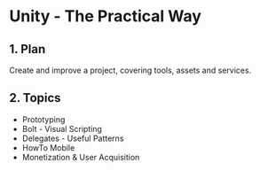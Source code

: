 <style>
  .page-header {
    background-image: none;
  }
</style>

# Unity - The Practical Way

## 1. Plan
Create and improve a project, covering tools, assets and services.

## 2. Topics
- Prototyping
- Bolt - Visual Scripting
- Delegates - Useful Patterns
- HowTo Mobile
- Monetization & User Acquisition
